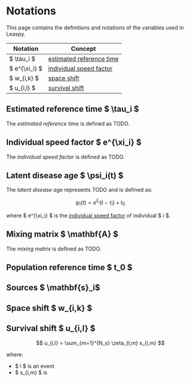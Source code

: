 # Notations

This page contains the definitions and notations of the variables used in Leaspy.

| Notation   | Concept |
|------------|---------|
| $ \tau_i $ | [estimated reference time](#estimated-reference-time--tau_i-) |
|  $ e^{\xi_i} $ |  [individual speed factor](#individual-speed-factor--exi_i-) |
 | $ w_{i,k} $ | [space shift](#space-shift--w_ik-) |
| $ u_{i,l} $ | [survival shift](#survival-shift--u_il-) |

## Estimated reference time $ \tau_i $

The *estimated reference time* is defined as TODO.

## Individual speed factor $ e^{\xi_i} $

The *individual speed factor* is defined as TODO.

## Latent disease age $ \psi_i(t) $

The *latent disease age* represents TODO and is defined as:

$$
\psi_i(t) = e^{\xi_i}(t - \tau_i) + t_0
$$

where $ e^{\xi_i} $ is the [individual speed factor](#individual-speed-factor--exi_i-) of individual $ i $.

## Mixing matrix $ \mathbf{A} $

The *mixing matrix* is defined as TODO.

## Population reference time $ t_0 $

## Sources $ \mathbf{s}_i$

## Space shift $ w_{i,k} $

## Survival shift $ u_{i,l} $

$$
u_{i,l} = \sum_{m=1}^{N_s} \zeta_{l,m} s_{i,m}
$$

where:

- $ l $ is an event
- $ s_{i,m} $ is 

